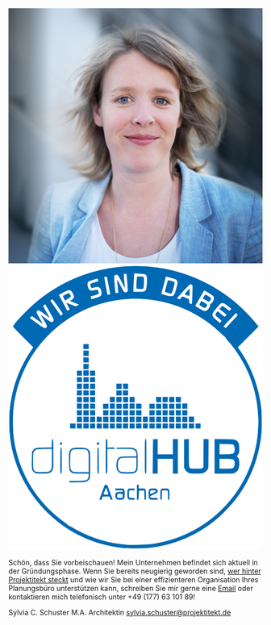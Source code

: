 ---
---

<div class="photo-wrapper">
    <img src="/sylvia.jpg" class="photo" alt="Photo of Sylvia Schuster">
    <a href="https://aachen.digital" target="_blank" rel="noopener noreferrer">
        <img src="/digital-hub.svg" alt="Digital Hub Logo">
    </a>
</div>

<p class="justify">
    Schön, dass Sie vorbeischauen! Mein Unternehmen befindet sich aktuell in der
    Gründungsphase. Wenn Sie bereits neugierig geworden sind,
    <a href="/vita">wer hinter Projektitekt steckt</a> und wie wir Sie bei einer
    effizienteren Organisation Ihres Planungsbüro unterstützen kann, schreiben
    Sie mir gerne eine <a href="mailto:sylvia.schuster@projektitekt.de">Email</a>
    oder kontaktieren mich telefonisch unter +49 (177) 63 101 89!
</p>

<p class="contact">
    <span class="name">Sylvia C. Schuster</span>
    <span class="title">M.A. Architektin</span>
    <span class="mail"><a href="mailto:sylvia.schuster@projektitekt.de">sylvia.schuster@projektitekt.de</a></span>
</p>
